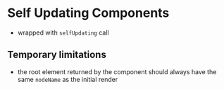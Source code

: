 # Self Updating Components

- wrapped with `selfUpdating` call

## Temporary limitations

- the root element returned by the component should always have the same
  `nodeName` as the initial render
